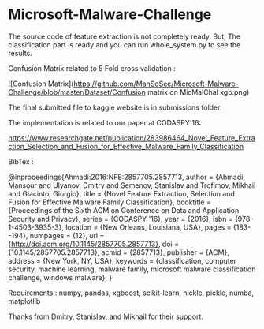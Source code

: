 # Microsoft-Malware-Challenge

The source code of feature extraction is not completely ready. But, The classification part is ready and you can run whole_system.py to see the results. 

Confusion Matrix related to 5 Fold cross validation :

![Confusion Matrix](https://github.com/ManSoSec/Microsoft-Malware-Challenge/blob/master/Dataset/Confusion matrix on MicMalChal xgb.png)

The final submitted file to kaggle website is in submissions folder.

The implementation is related to our paper at CODASPY'16:

https://www.researchgate.net/publication/283986464_Novel_Feature_Extraction_Selection_and_Fusion_for_Effective_Malware_Family_Classification

BibTex :

@inproceedings{Ahmadi:2016:NFE:2857705.2857713,
 author = {Ahmadi, Mansour and Ulyanov, Dmitry and Semenov, Stanislav and Trofimov, Mikhail and Giacinto, Giorgio},
 title = {Novel Feature Extraction, Selection and Fusion for Effective Malware Family Classification},
 booktitle = {Proceedings of the Sixth ACM on Conference on Data and Application Security and Privacy},
 series = {CODASPY '16},
 year = {2016},
 isbn = {978-1-4503-3935-3},
 location = {New Orleans, Louisiana, USA},
 pages = {183--194},
 numpages = {12},
 url = {http://doi.acm.org/10.1145/2857705.2857713},
 doi = {10.1145/2857705.2857713},
 acmid = {2857713},
 publisher = {ACM},
 address = {New York, NY, USA},
 keywords = {classification, computer security, machine learning, malware family, microsoft malware classification challenge, windows malware},
}

Requirements :
numpy, pandas, xgboost, scikit-learn, hickle, pickle, numba, matplotlib


Thanks from Dmitry, Stanislav, and Mikhail for their support.
